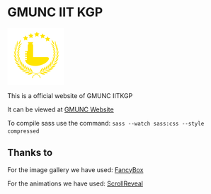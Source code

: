 # GMUNC IIT KGP

![](images/icon.svg)

This is a official website of GMUNC IITKGP

It can be viewed at [GMUNC Website](https://gmunc-iitkgp.github.io/website/)

To compile sass use the command:
`sass --watch sass:css --style compressed`


## Thanks to

For the image gallery we have used: [FancyBox](https://github.com/fancyapps/fancybox)

For the animations we have used: [ScrollReveal](https://github.com/jlmakes/scrollreveal)

